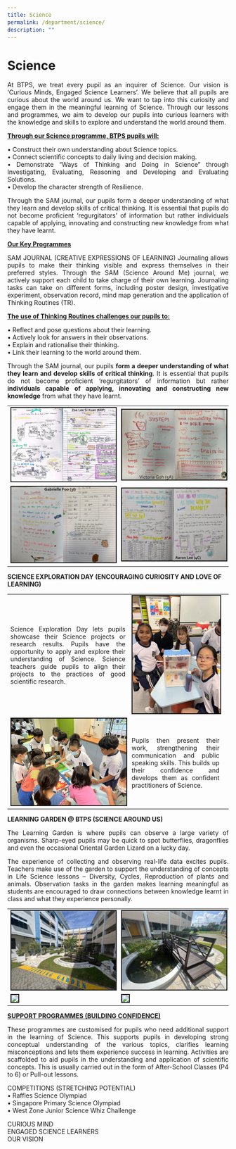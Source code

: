 ```yaml
---
title: Science
permalink: /department/science/
description: ""
---
```

# Science

<p align="justify">At BTPS, we treat every pupil as an inquirer of Science. Our vision is ‘Curious Minds, Engaged Science Learners’. We believe that all pupils are curious about the world around us. We want to tap into this curiosity and engage them in the meaningful learning of Science. 
Through our lessons and programmes, we aim to develop our pupils into curious learners with the knowledge and skills to explore and understand the world around them. </p>


<b><u>Through our Science programme, BTPS pupils will: </u></b><br>
<p align="justify">
•	 Construct their own understanding about Science topics.<br>
•	 Connect scientific concepts to daily living and decision making.<br>
• 	Demonstrate “Ways of Thinking and Doing in Science” through Investigating, Evaluating, Reasoning and Developing and Evaluating Solutions. <br>
•	 Develop the character strength of Resilience.</p>

<p align="justify">
Through the SAM journal, our pupils form a deeper understanding of what they learn and develop skills of critical thinking. It is essential that pupils do not become proficient ‘regurgitators’ of information but rather individuals capable of applying, innovating and constructing new knowledge from what they have learnt.</p>

<u><b>Our Key Programmes</b></u>
<p align="justify">
SAM JOURNAL (CREATIVE EXPRESSIONS OF LEARNING)
Journaling allows pupils to make their thinking visible and express themselves in their preferred styles. Through the SAM (Science Around Me) journal, we actively support each child to take charge of their own learning. Journaling tasks can take on different forms, including poster design, investigative experiment, observation record, mind map generation and the application of Thinking Routines (TR).  </p>

<u><b>The use of Thinking Routines challenges our pupils to:</b></u>

• 	Reflect and pose questions about their learning. <br>
• 	Actively look for answers in their observations. <br>
• 	Explain and rationalise their thinking.<br>
• 	Link their learning to the world around them. <br>

<p align="justify">
Through the SAM journal, our pupils <b>form a deeper understanding of what they learn and develop skills of critical thinking</b>. It is essential that pupils do not become proficient ‘regurgitators’ of information but rather <b>individuals capable of applying, innovating and constructing new knowledge</b> from what they have learnt.</p>

<table>
<tbody><tr><td><img style="border:2px solid; #0A0B30; width:300px;" src="/images/sci001.png"></td><td><img style="border:2px solid; #0A0B30; width:300px;" src="/images/sci002.png"></td></tr>

<tr><td><img style="border:2px solid; #0A0B30; width:300px;" src="/images/sci003.png"></td><td><img style="border:2px solid; #0A0B30; width:300px;" src="/images/sci004.png"></td></tr>
</tbody></table>
<b>SCIENCE EXPLORATION DAY (ENCOURAGING CURIOSITY AND LOVE OF LEARNING)</b>
<table><tbody><tr><td><p align="justify">
Science Exploration Day lets pupils showcase their Science projects or research results. Pupils have the opportunity to apply and explore their understanding of Science. 
Science teachers guide pupils to align their projects to the practices of good scientific research.</p></td><td width="200"><img style="border:2px solid; #0A0B30; width:300px;" src="/images/sci006.jpg"></td></tr><tr><td><img style="border:2px solid; #0A0B30; width:300px;" src="/images/sci005.jpg"></td><td><p align="justify">Pupils then present their work, strengthening their communication and public speaking skills. This builds up their confidence and develops them as confident practitioners of Science. </p></td><td></td></tr></tbody></table>

<b>LEARNING GARDEN @ BTPS (SCIENCE AROUND US)</b>
<p align="justify">
The Learning Garden is where pupils can observe a large variety of organisms. Sharp-eyed pupils may be quick to spot butterflies, dragonflies and even the occasional Oriental Garden Lizard on a lucky day. </p>
<p align="justify">
The experience of collecting and observing real-life data excites pupils. Teachers make use of the garden to support the understanding of concepts in Life Science lessons – Diversity, Cycles, Reproduction of plants and animals. Observation tasks in the garden makes learning meaningful as students are encouraged to draw connections between knowledge learnt in class and what they experience personally.  </p>

<table>
<tbody><tr><td><img style="border:2px solid; #0A0B30; width:300px;" src="/images/sci007.jpg"></td><td><img style="border:2px solid; #0A0B30; width:300px;" src="/images/sci008.jpg"></td></tr>

<tr><td><img style="border:2px solid; #0A0B30; width:300px;" src="/images/sci009.jpg"></td><td><img style="border:2px solid; #0A0B30; width:300px;" src="/images/sci010.jpg"></td></tr>
</tbody></table>

<u><b>SUPPORT PROGRAMMES (BUILDING CONFIDENCE)</b></u>

<p align="justify">
These programmes are customised for pupils who need additional support in the learning of Science. This supports pupils in developing strong conceptual understanding of the various topics, clarifies learning misconceptions and lets them experience success in learning. 
Activities are scaffolded to aid pupils in the understanding and application of scientific concepts. This is usually carried out in the form of After-School Classes (P4 to 6) or Pull-out lessons.</p>

COMPETITIONS (STRETCHING POTENTIAL) <br>
• 	Raffles Science Olympiad <br>
• 	Singapore Primary Science Olympiad<br>
• 	West Zone Junior Science Whiz Challenge

<p align="justify">CURIOUS MIND<br>
ENGAGED SCIENCE LEARNERS <br>
OUR VISION</p>